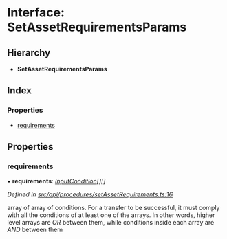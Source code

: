 # Interface: SetAssetRequirementsParams

## Hierarchy

* **SetAssetRequirementsParams**

## Index

### Properties

* [requirements](setassetrequirementsparams.md#requirements)

## Properties

###  requirements

• **requirements**: *[InputCondition](../globals.md#inputcondition)[][]*

*Defined in [src/api/procedures/setAssetRequirements.ts:16](https://github.com/PolymathNetwork/polymesh-sdk/blob/38ee8078/src/api/procedures/setAssetRequirements.ts#L16)*

array of array of conditions. For a transfer to be successful, it must comply with all the conditions of at least one of the arrays.
  In other words, higher level arrays are *OR* between them, while conditions inside each array are *AND* between them
